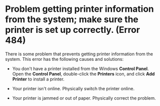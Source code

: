 
# Problem getting printer information from the system; make sure the printer is set up correctly. (Error 484)

There is some problem that prevents getting printer information from the system. This error has the following causes and solutions:



- You don't have a printer installed from the Windows  **Control Panel**. Open the  **Control Panel**, double-click the  **Printers** icon, and click **Add Printer** to install a printer.
    
- Your printer isn't online. Physically switch the printer online.
    
- Your printer is jammed or out of paper. Physically correct the problem.
    

